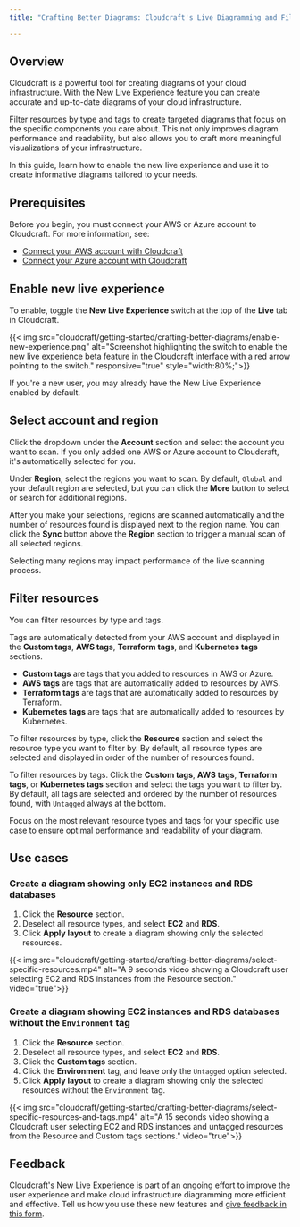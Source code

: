 ```yaml
---
title: "Crafting Better Diagrams: Cloudcraft's Live Diagramming and Filtering"

---
```


## Overview

Cloudcraft is a powerful tool for creating diagrams of your cloud infrastructure. With the New Live Experience feature you can create accurate and up-to-date diagrams of your cloud infrastructure.

Filter resources by type and tags to create targeted diagrams that focus on the specific components you care about. This not only improves diagram performance and readability, but also allows you to craft more meaningful visualizations of your infrastructure.

In this guide, learn how to enable the new live experience and use it to create informative diagrams tailored to your needs.

## Prerequisites

Before you begin, you must connect your AWS or Azure account to Cloudcraft. For more information, see:

- [Connect your AWS account with Cloudcraft][1]
- [Connect your Azure account with Cloudcraft][2]

## Enable new live experience

To enable, toggle the **New Live Experience** switch at the top of the **Live** tab in Cloudcraft.

{{< img src="cloudcraft/getting-started/crafting-better-diagrams/enable-new-experience.png" alt="Screenshot highlighting the switch to enable the new live experience beta feature in the Cloudcraft interface with a red arrow pointing to the switch." responsive="true" style="width:80%;">}}

If you're a new user, you may already have the New Live Experience enabled by default.

## Select account and region

Click the dropdown under the **Account** section and select the account you want to scan. If you only added one AWS or Azure account to Cloudcraft, it's automatically selected for you.

Under **Region**, select the regions you want to scan. By default, `Global` and your default region are selected, but you can click the **More** button to select or search for additional regions.

After you make your selections, regions are scanned automatically and the number of resources found is displayed next to the region name. You can click the **Sync** button above the **Region** section to trigger a manual scan of all selected regions.

<div class="alert alert-warning">Selecting many regions may impact performance of the live scanning process.</div>

## Filter resources

You can filter resources by type and tags.

Tags are automatically detected from your AWS account and displayed in the **Custom tags**, **AWS tags**, **Terraform tags**, and **Kubernetes tags** sections.

- **Custom tags** are tags that you added to resources in AWS or Azure.
- **AWS tags** are tags that are automatically added to resources by AWS.
- **Terraform tags** are tags that are automatically added to resources by Terraform.
- **Kubernetes tags** are tags that are automatically added to resources by Kubernetes.

To filter resources by type, click the **Resource** section and select the resource type you want to filter by. By default, all resource types are selected and displayed in order of the number of resources found.

To filter resources by tags. Click the **Custom tags**, **AWS tags**, **Terraform tags**, or **Kubernetes tags** section and select the tags you want to filter by. By default, all tags are selected and ordered by the number of resources found, with `Untagged` always at the bottom.

<div class="alert alert-info">Focus on the most relevant resource types and tags for your specific use case to ensure optimal performance and readability of your diagram.</div>

## Use cases

### Create a diagram showing only EC2 instances and RDS databases

1. Click the **Resource** section.
2. Deselect all resource types, and select **EC2** and **RDS**.
3. Click **Apply layout** to create a diagram showing only the selected resources.

{{< img src="cloudcraft/getting-started/crafting-better-diagrams/select-specific-resources.mp4" alt="A 9 seconds video showing a Cloudcraft user selecting EC2 and RDS instances from the Resource section." video="true">}}

### Create a diagram showing EC2 instances and RDS databases without the `Environment` tag

1. Click the **Resource** section.
2. Deselect all resource types, and select **EC2** and **RDS**.
3. Click the **Custom tags** section.
4. Click the **Environment** tag, and leave only the `Untagged` option selected.
5. Click **Apply layout** to create a diagram showing only the selected resources without the `Environment` tag.

{{< img src="cloudcraft/getting-started/crafting-better-diagrams/select-specific-resources-and-tags.mp4" alt="A 15 seconds video showing a Cloudcraft user selecting EC2 and RDS instances and untagged resources from the Resource and Custom tags sections." video="true">}}

## Feedback

Cloudcraft's New Live Experience is part of an ongoing effort to improve the user experience and make cloud infrastructure diagramming more efficient and effective. Tell us how you use these new features and [give feedback in this form][3].

[1]: https://docs.datadoghq.com/cloudcraft/getting-started/connect-aws-account-with-cloudcraft/
[2]: https://docs.datadoghq.com/cloudcraft/getting-started/connect-azure-account-with-cloudcraft/
[3]: https://docs.google.com/forms/d/e/1FAIpQLSemnd5CJgrS9o-5ZCoZSxi99ATqIg9jpgqtcUZpMBzPJO75Wg/viewform
